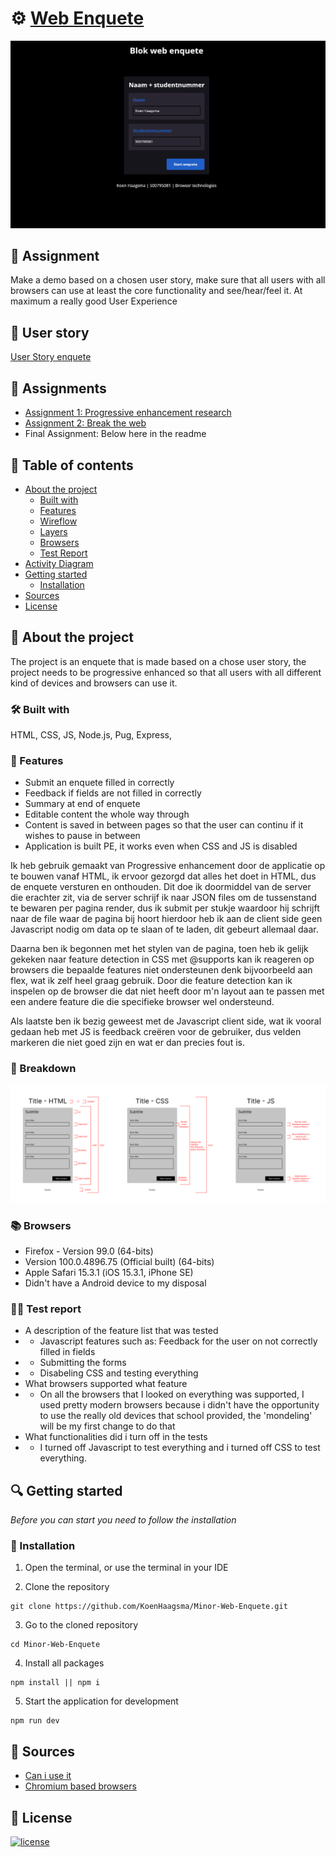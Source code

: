 

# ⚙ [Web Enquete](https://browsertechnologiesenquete.herokuapp.com/)
![Preview](/readme-images/Preview.png)

## 📂 Assignment
Make a demo based on a chosen user story, make sure that all users with all browsers can use at least the core functionality and see/hear/feel it. At maximum a really good User Experience

## 🧔 User story
[User Story enquete](https://github.com/cmda-minor-web/browser-technologies-2122/blob/main/usecases/Usecase-enquete.md)

## 📃 Assignments
- [Assignment 1: Progressive enhancement research](https://github.com/KoenHaagsma/browser-technologies-2122/wiki/Assignment-1)
- [Assignment 2: Break the web](https://github.com/KoenHaagsma/browser-technologies-2122/wiki/Assignment-2)
- Final Assignment: Below here in the readme

## 🧾 Table of contents
-   [About the project](##About-the-project)
      * [Built with](###Built-with)
      * [Features](###Features)
      * [Wireflow](###Wireflow)
      * [Layers](###Layers)
      * [Browsers](###Browsers)
      * [Test Report](###Test-Report)
-   [Activity Diagram](##Activity-Diagram)
-   [Getting started](##Getting-started)
      * [Installation](##Installation)
-   [Sources](##Sources)
-   [License](##License)

## 📖 About the project
The project is an enquete that is made based on a chose user story, the project needs to be progressive enhanced so that all users with all different kind of devices and browsers can use it.

### 🛠 Built with
HTML, CSS, JS, Node.js, Pug, Express, 

### 🌟 Features
- Submit an enquete filled in correctly
- Feedback if fields are not filled in correctly
- Summary at end of enquete
- Editable content the whole way through
- Content is saved in between pages so that the user can continu if it wishes to pause in between
- Application is built PE, it works even when CSS and JS is disabled

Ik heb gebruik gemaakt van Progressive enhancement door de applicatie op te bouwen vanaf HTML, ik ervoor gezorgd dat alles het doet in HTML, dus de enquete versturen en onthouden. Dit doe ik doormiddel van de server die erachter zit, via de server schrijf ik naar JSON files om de tussenstand te bewaren per pagina render, dus ik submit per stukje waardoor hij schrijft naar de file waar de pagina bij hoort hierdoor heb ik aan de client side geen Javascript nodig om data op te slaan of te laden, dit gebeurt allemaal daar.

Daarna ben ik begonnen met het stylen van de pagina, toen heb ik gelijk gekeken naar feature detection in CSS met @supports kan ik reageren op browsers die bepaalde features niet ondersteunen denk bijvoorbeeld aan flex, wat ik zelf heel graag gebruik. Door die feature detection kan ik inspelen op de browser die dat niet heeft door m'n layout aan te passen met een andere feature die die specifieke browser wel ondersteund.

Als laatste ben ik bezig geweest met de Javascript client side, wat ik vooral gedaan heb met JS is feedback creëren voor de gebruiker, dus velden markeren die niet goed zijn en wat er dan precies fout is.

### 🧵 Breakdown
![Breakdown](/readme-images/Breakdown.png)

### 📚 Browsers
- Firefox - Version 99.0 (64-bits)
- Version 100.0.4896.75 (Official built) (64-bits)
- Apple Safari 15.3.1 (iOS 15.3.1, iPhone SE)
- Didn't have a Android device to my disposal

### 👩‍💻 Test report
- A description of the feature list that was tested
- -  Javascript features such as: Feedback for the user on not correctly filled in fields
- -  Submitting the forms
- -  Disabeling CSS and testing everything
- What browsers supported what feature
- -  On all the browsers that I looked on everything was supported, I used pretty modern browsers because i didn't have the opportunity to use the really old devices that school provided, the 'mondeling' will be my first change to do that
- What functionalities did i turn off in the tests
- -  I turned off Javascript to test everything and i turned off CSS to test everything.

## 🔍 Getting started
*Before you can start you need to follow the installation*

### 🔨 Installation
1. Open the terminal, or use the terminal in your IDE

2. Clone the repository
```
git clone https://github.com/KoenHaagsma/Minor-Web-Enquete.git
```
3. Go to the cloned repository
```
cd Minor-Web-Enquete
```
4. Install all packages
```
npm install || npm i
```
5. Start the application for development
```
npm run dev
```

## 📑 Sources
- [Can i use it](https://caniuse.com/)
- [Chromium based browsers](https://www.slant.co/topics/23761/~browsers-not-based-on-chromium)

## 🔖 License
[![license](https://img.shields.io/github/license/DAVFoundation/captain-n3m0.svg?style=flat-square)]()
